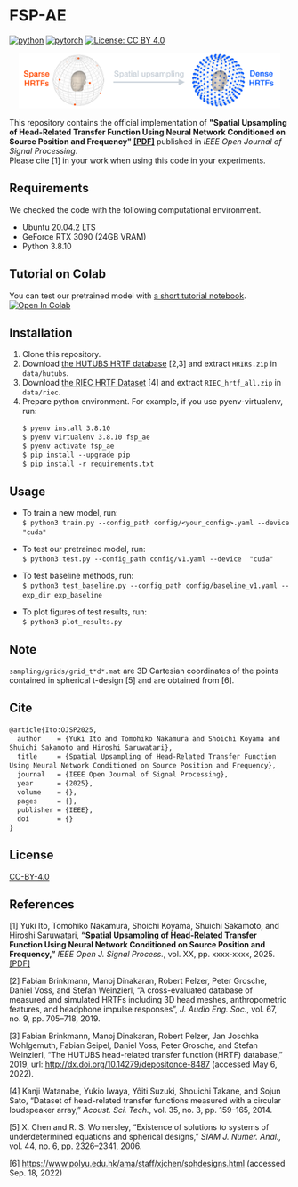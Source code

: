# FSP-AE
[![python](https://img.shields.io/badge/-Python_3.8-blue?logo=python&logoColor=white)](https://www.python.org/downloads/release/python-3810/)
[![pytorch](https://img.shields.io/badge/PyTorch_1.9-ee4c2c?logo=pytorch&logoColor=white)](https://pytorch.org/get-started/locally/)
[![License: CC BY 4.0](https://img.shields.io/badge/License-CC_BY_4.0-lightgrey.svg)](https://creativecommons.org/licenses/by/4.0/)

<p style="text-align: center;">
    <img src="https://github.com/ikets/FSP-AE/blob/main/figure/spatial_upsampling.png" height=100>
</p>

This repository contains the official implementation of **"Spatial Upsampling of Head-Related Transfer Function Using Neural Network Conditioned on Source Position and Frequency" [[PDF]]()** published in <em> IEEE Open Journal of Signal Processing</em>.<br>
Please cite [1] in your work when using this code in your experiments.

## Requirements
We checked the code with the following computational environment.
- Ubuntu 20.04.2 LTS
- GeForce RTX 3090 (24GB VRAM)
- Python 3.8.10
## Tutorial on Colab
You can test our pretrained model with [a short tutorial notebook](path_to_ipynb).
[![Open In Colab](https://colab.research.google.com/assets/colab-badge.svg)](path_to_ipynb)
## Installation
1. Clone this repository.
2. Download [the HUTUBS HRTF database](http://dx.doi.org/10.14279/depositonce-8487) [2,3] and extract `HRIRs.zip` in `data/hutubs`.
3. Download [the RIEC HRTF Dataset](http://www.riec.tohoku.ac.jp/pub/hrtf/index.html) [4] and extract `RIEC_hrtf_all.zip` in `data/riec`.
4. Prepare python environment. For example, if you use pyenv-virtualenv, run:
    ```
    $ pyenv install 3.8.10
    $ pyenv virtualenv 3.8.10 fsp_ae
    $ pyenv activate fsp_ae
    $ pip install --upgrade pip
    $ pip install -r requirements.txt
    ```
## Usage
- To train a new model, run:<br>`$ python3 train.py --config_path config/<your_config>.yaml --device "cuda"`

- To test our pretrained model, run:<br>`$ python3 test.py --config_path config/v1.yaml --device  "cuda"`

- To test baseline methods, run:<br>`$ python3 test_baseline.py --config_path config/baseline_v1.yaml --exp_dir exp_baseline`

- To plot figures of test results, run:<br>`$ python3 plot_results.py`
## Note
`sampling/grids/grid_t*d*.mat` are 3D Cartesian coordinates of the points contained in spherical t-design [5] and are obtained from [6].

## Cite
```
@article{Ito:OJSP2025,
  author    = {Yuki Ito and Tomohiko Nakamura and Shoichi Koyama and Shuichi Sakamoto and Hiroshi Saruwatari},
  title     = {Spatial Upsampling of Head-Related Transfer Function Using Neural Network Conditioned on Source Position and Frequency},
  journal   = {IEEE Open Journal of Signal Processing},
  year      = {2025},
  volume    = {},
  pages     = {},
  publisher = {IEEE},
  doi       = {}
}
```

## License
[CC-BY-4.0](https://github.com/ikets/FSP-AE/blob/main/LICENSE)

## References
[1] Yuki Ito, Tomohiko Nakamura, Shoichi Koyama, Shuichi Sakamoto, and Hiroshi Saruwatari, <strong>“Spatial Upsampling of Head-Related Transfer Function Using Neural Network Conditioned on Source Position and Frequency,”</strong> <em>IEEE Open J. Signal Process.</em>, vol. XX, pp. xxxx-xxxx, 2025. [[PDF]]() <br>

[2] Fabian Brinkmann, Manoj Dinakaran, Robert Pelzer, Peter Grosche,  Daniel Voss, and Stefan Weinzierl, “A cross-evaluated database of measured and simulated HRTFs including 3D head meshes, anthropometric features, and headphone impulse responses”, <em>J. Audio Eng. Soc.</em>, vol. 67, no. 9, pp. 705–718, 2019.<br>

[3] Fabian Brinkmann, Manoj Dinakaran, Robert Pelzer, Jan Joschka Wohlgemuth, Fabian Seipel, Daniel Voss, Peter Grosche, and Stefan Weinzierl, “The HUTUBS head-related transfer function (HRTF) database,” 2019, url: http://dx.doi.org/10.14279/depositonce-8487 (accessed May 6, 2022).<br>

[4] Kanji Watanabe, Yukio Iwaya, Yôiti Suzuki, Shouichi Takane, and Sojun Sato, “Dataset of head-related transfer functions measured with a circular loudspeaker array,” <em>Acoust. Sci. Tech.</em>, vol. 35, no. 3, pp. 159–165, 2014.<br>

[5] X. Chen and R. S. Womersley, “Existence of solutions to
systems of underdetermined equations and spherical designs,”
<em>SIAM J. Numer. Anal.,</em> vol. 44, no. 6, pp. 2326–2341, 2006.

[6] https://www.polyu.edu.hk/ama/staff/xjchen/sphdesigns.html (accessed Sep. 18, 2022)

